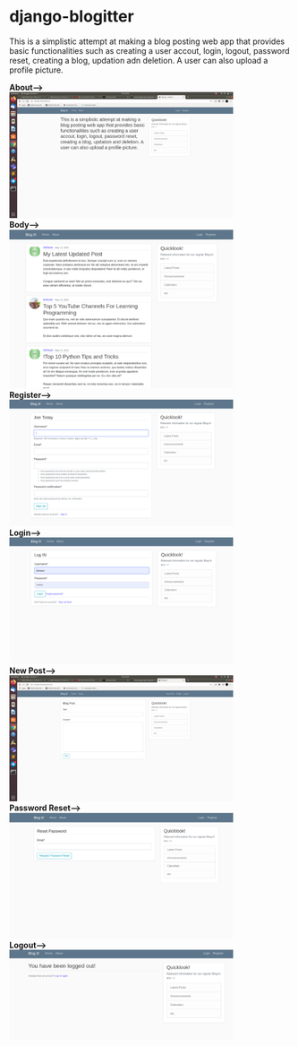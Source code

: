 # django-blogitter
This is a simplistic attempt at making a blog posting web app that provides basic functionalities such as creating a user accout, login, logout, password reset, creating a blog, updation adn deletion.
A user can also upload a profile picture.

**About-->**<br/>
<img src="https://github.com/awamay/django-blogitter/blob/master/imgs/about.png" width="400" title="screenshot og UI"> <br/>
**Body-->**<br/>
<img src="https://github.com/awamay/django-blogitter/blob/master/imgs/body.png" width="400" title="screenshot og UI"> <br/>
**Register-->**<br/>
<img src="https://github.com/awamay/django-blogitter/blob/master/imgs/register.png" width="400" title="screenshot og UI"> <br/>
**Login-->**<br/>
<img src="https://github.com/awamay/django-blogitter/blob/master/imgs/login.png" width="400" title="screenshot og UI"> <br/>
**New Post-->**<br/>
<img src="https://github.com/awamay/django-blogitter/blob/master/imgs/newpost.png" width="400" title="screenshot og UI"> <br/>
**Password Reset-->**<br/>
<img src="https://github.com/awamay/django-blogitter/blob/master/imgs/pwdreset.png" width="400" title="screenshot og UI"> <br/>
**Logout-->**<br/>
<img src="https://github.com/awamay/django-blogitter/blob/master/imgs/logout.png" width="400" title="screenshot og UI"> <br/>


